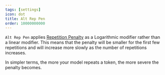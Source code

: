 ```yaml
---
tags: [settings]
icon: dot
title: Alt Rep Pen
order: 10000000000
---
```

`Alt Rep Pen` applies [Repetition Penalty](https://alpindale.github.io/pygmalion-docs/settings/repetition_penalty) as a Logarithmic modifier rather than a linear modifier. This means that the penalty will be smaller for the first few repetitions and will increase more slowly as the number of repetitions increases. 

In simpler terms, the more your model repeats a token, the more severe the penalty becomes.
